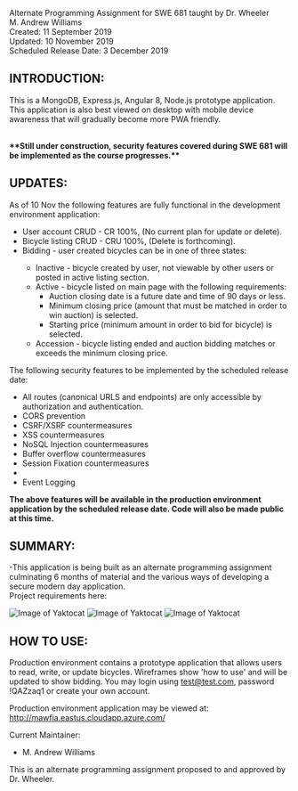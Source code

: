 Alternate Programming Assignment for SWE 681 taught by Dr. Wheeler<br>
M. Andrew Williams<br>
Created: 11 September 2019<br>
Updated: 10 November 2019<br>
Scheduled Release Date: 3 December 2019<br>

INTRODUCTION:
--------------------
This is a MongoDB, Express.js, Angular 8, Node.js prototype application.  This application is also best viewed on desktop with mobile device awareness that will gradually become more PWA friendly.<br><br>
<p><b>**Still under construction, security features covered during SWE 681 will be implemented as the course progresses.**</b></p>

UPDATES:
--------------------
As of 10 Nov the following features are fully functional in the development environment application:
<ul>
  <li>User account CRUD - CR 100%, (No current plan for update or delete).</li>
  <li>Bicycle listing CRUD - CRU 100%, (Delete is forthcoming).</li>
  <li>Bidding - user created bicycles can be in one of three states:</li>
    <ul>
      <li>Inactive - bicycle created by user, not viewable by other users or posted in active listing section.</li>
      <li>Active - bicycle listed on main page with the following requirements:
        <ul>
          <li>Auction closing date is a future date and time of 90 days or less.</li>
          <li>Minimum closing price (amount that must be matched in order to win auction) is selected.</li>
          <li>Starting price (minimum amount in order to bid for bicycle) is selected.</li>
        </ul>
      </li>
      <li>Accession - bicycle listing ended and auction bidding matches or exceeds the minimum closing price.</li>
    </ul>
</ul>

The following security features to be implemented by the scheduled release date:
<ul>
<li>All routes (canonical URLS and endpoints) are only accessible by authorization and authentication.</li>
<li>CORS prevention</li>
<li>CSRF/XSRF countermeasures</li>
<li>XSS countermeasures</li>
<li>NoSQL Injection countermeasures</li>
<li>Buffer overflow countermeasures</li>
<li>Session Fixation countermeasures<li>
<li>Event Logging</li>
</ul>

<b>The above features will be available in the production environment application by the scheduled release date.  Code will also be made public at this time.</b>

SUMMARY:
--------------------

-This application is being built as an alternate programming assignment culminating 6 months of material and the various ways of developing a secure modern day application.  
Project requirements here:

![Image of Yaktocat](http://mawfia.com/documents/bicycle1.png)
![Image of Yaktocat](http://mawfia.com/documents/bicycle2.png)
![Image of Yaktocat](http://mawfia.com/documents/bicycle3.png)

HOW TO USE:
---------------------
Production environment contains a prototype application that allows users to read, write, or update bicycles.  Wireframes show 'how to use' and will be updated to show bidding.  You may login using test@test.com, password !QAZzaq1 or create your own account.


Production environment application may be viewed at: http://mawfia.eastus.cloudapp.azure.com/

Current Maintainer:
 * M. Andrew Williams

This is an alternate programming assignment proposed to and approved by Dr. Wheeler.
